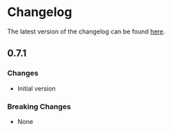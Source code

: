 # Changelog

The latest version of the changelog can be found [here](/Azure/bicep-registry-modules/blob/main/avm/res/insights/private-link-scope/CHANGELOG.md).

## 0.7.1

### Changes

- Initial version

### Breaking Changes

- None
